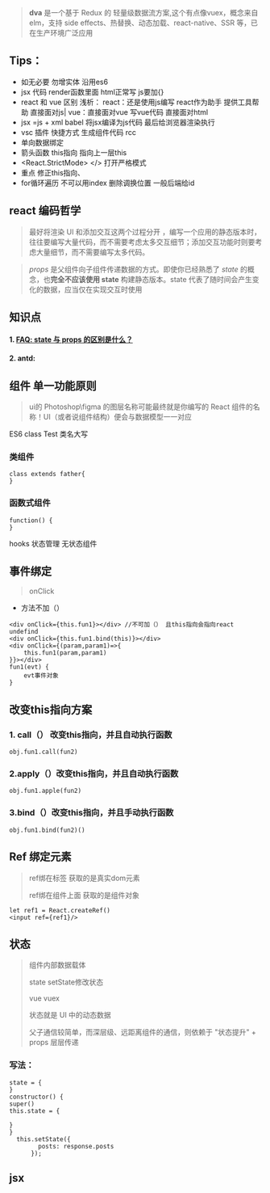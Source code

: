 > **dva** 是一个基于 Redux 的 轻量级数据流方案,这个有点像vuex，概念来自 elm，支持 side effects、热替换、动态加载、react-native、SSR 等，已在生产环境广泛应用

## Tips：

- 如无必要 勿增实体 沿用es6
- jsx 代码 render函数里面 html正常写 js要加{}
- react 和 vue 区别 浅析： react：还是使用js编写 react作为助手 提供工具帮助 直接面对js| vue：直接面对vue 写vue代码   直接面对html
- jsx =js + xml babel 将jsx编译为js代码 最后给浏览器渲染执行
- vsc 插件 快捷方式 生成组件代码 rcc
- 单向数据绑定
- 箭头函数 this指向 指向上一层this
- <React.StrictMode> <App/></> 打开严格模式
- 重点 修正this指向、
- for循环遍历 不可以用index 删除调换位置 一般后端给id

## react 编码哲学

> 最好将渲染 UI 和添加交互这两个过程分开 ，编写一个应用的静态版本时，往往要编写大量代码，而不需要考虑太多交互细节；添加交互功能时则要考虑大量细节，而不需要编写太多代码。

> *props* 是父组件向子组件传递数据的方式。即使你已经熟悉了 *state* 的概念，也**完全不应该使用 state** 构建静态版本。state 代表了随时间会产生变化的数据，应当仅在实现交互时使用

## 知识点

#### 1. [FAQ: state 与 props 的区别是什么？](https://zh-hans.reactjs.org/docs/faq-state.html#what-is-the-difference-between-state-and-props)

#### 2. antd: 

## 组件 单一功能原则

> ui的 Photoshop\figma 的图层名称可能最终就是你编写的 React 组件的名称！UI（或者说组件结构）便会与数据模型一一对应

ES6 class Test 类名大写

### 类组件 

```
class extends father{
}
```

### 函数式组件

```
function() {
}
```

hooks 状态管理 无状态组件

## 事件绑定

> onClick

- 方法不加（）

```
<div onClick={this.fun1}></div> //不可加（） 且this指向会指向react undefind 
<div onClick={this.fun1.bind(this)}></div>
<div onClick={(param,param1)=>{
	this.fun1(param,param1)
}}></div>
fun1(evt) {
	evt事件对象
}
```

## 改变this指向方案

### 1. call（） 改变this指向，并且自动执行函数

```
obj.fun1.call(fun2)
```

### 2.apply（）改变this指向，并且自动执行函数

```
obj.fun1.apple(fun2)
```

### 3.bind（）改变this指向，并且手动执行函数

```
obj.fun1.bind(fun2)()
```

## Ref 绑定元素

> ref绑在标签 获取的是真实dom元素
>
> ref绑在组件上面 获取的是组件对象

``` 
let ref1 = React.createRef()
<input ref={ref1}/>
```

## 状态

> 组件内部数据载体
>
> state setState修改状态
>
> vue vuex
>
> 状态就是 UI 中的动态数据
>
> 父子通信较简单，而深层级、远距离组件的通信，则依赖于 "状态提升" + props 层层传递

### 写法：

``` 
state = {
}
constructor() {
super()
this.state = {

}
}
  this.setState({
        posts: response.posts
      });
```

## jsx







